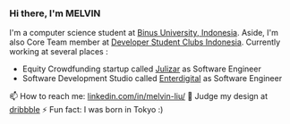 ### Hi there, I'm MELVIN

<!--
**melvnl/melvnl** is a ✨ _special_ ✨ repository because its `README.md` (this file) appears on your GitHub profile. -->

I'm a computer science student at [Binus University, Indonesia](https://www.instagram.com/binusuniversityofficial/). Aside, I'm also Core Team member at [Developer Student Clubs Indonesia](https://dsc.community.dev/binus-university-anggrek-campus/). Currently working at several places :
- Equity Crowdfunding startup called [Julizar](https://julizar.id/id) as Software Engineer
- Software Development Studio called [Enterdigital](https://www.instagram.com/enterdigital.lab/) as Software Engineer


📫 How to reach me: [linkedin.com/in/melvin-liu/](https://www.linkedin.com/in/melvin-liu/)
🎨 Judge my design at [dribbble](https://dribbble.com/bymelvn)
⚡ Fun fact: I was born in Tokyo :)
